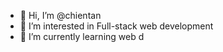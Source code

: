 - 👋 Hi, I’m @chientan
- 👀 I’m interested in Full-stack web development 
- 🌱 I’m currently learning web d
  
  

<!---
chientan/chientan is a ✨ special ✨ repository because its `README.md` (this file) appears on your GitHub profile.
You can click the Preview link to take a look at your changes.
--->

